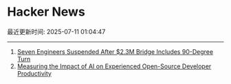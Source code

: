 # Hacker News

最近更新时间: 2025-07-11 01:04:47

--- 
1. [Seven Engineers Suspended After $2.3M Bridge Includes 90-Degree Turn](https://www.vice.com/en/article/7-engineers-suspended-after-2-3-million-bridge-includes-bizarre-90-degree-turn/) 
2. [Measuring the Impact of AI on Experienced Open-Source Developer Productivity](https://metr.org/blog/2025-07-10-early-2025-ai-experienced-os-dev-study/) 
